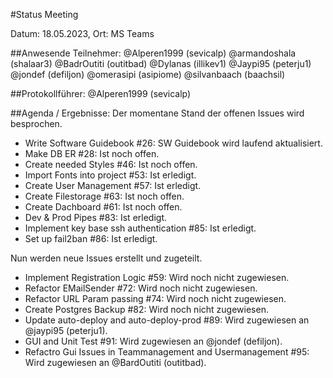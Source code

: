 #Status Meeting

Datum: 18.05.2023,
Ort: MS Teams

##Anwesende Teilnehmer:
    @Alperen1999 (sevicalp)
    @armandoshala (shalaar3)
    @BadrOutiti (outitbad)
    @Dylanas (illikev1)
    @Jaypi95 (peterju1)
    @jondef (defiljon)
    @omerasipi (asipiome)
    @silvanbaach (baachsil)

##Protokollführer:
@Alperen1999 (sevicalp)

##Agenda / Ergebnisse:
Der momentane Stand der offenen Issues wird besprochen.
- Write Software Guidebook #26: SW Guidebook wird laufend aktualisiert.
- Make DB ER #28: Ist noch offen.
- Create needed Styles #46: Ist noch offen.
- Import Fonts into project #53: Ist erledigt.
- Create User Management #57: Ist erledigt.
- Create Filestorage #63: Ist noch offen.
- Create Dachboard #61: Ist noch offen.
- Dev & Prod Pipes #83: Ist erledigt.
- Implement key base ssh authentication #85: Ist erledigt.
- Set up fail2ban #86: Ist erledigt.

Nun werden neue Issues erstellt und zugeteilt.

- Implement Registration Logic #59: Wird noch nicht zugewiesen.
- Refactor EMailSender #72: Wird noch nicht zugewiesen.
- Refactor URL Param passing #74: Wird noch nicht zugewiesen.
- Create Postgres Backup #82: Wird noch nicht zugewiesen.
- Update auto-deploy and auto-deploy-prod #89: Wird zugewiesen an @jaypi95 (peterju1).
- GUI and Unit Test #91: Wird zugewiesen an @jondef (defiljon).
- Refactro Gui Issues in Teammanagement and Usermanagement #95: Wird zugewiesen an @BardOutiti (outitbad).

